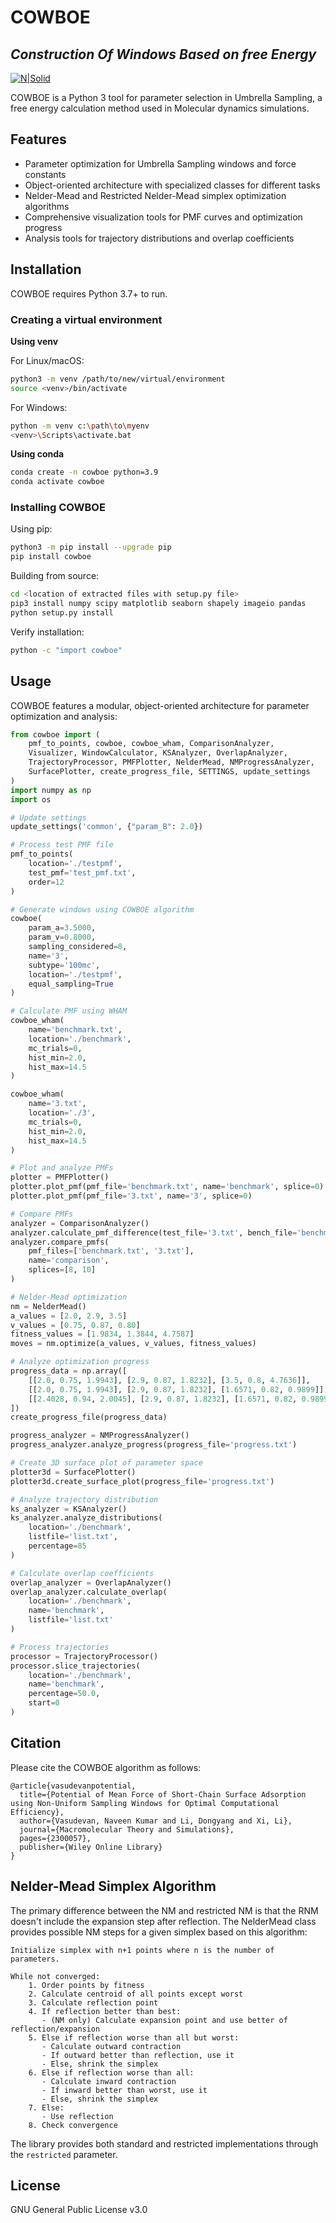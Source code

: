 # COWBOE
## _Construction Of Windows Based on free Energy_

[![N|Solid](https://xiresearch.org/wp-content/uploads/2019/11/xiresearch-withcolor5-300x96.png)](https://xiresearch.org/)

COWBOE is a Python 3 tool for parameter selection in Umbrella Sampling, a free energy calculation method used in Molecular dynamics simulations.

## Features

- Parameter optimization for Umbrella Sampling windows and force constants
- Object-oriented architecture with specialized classes for different tasks
- Nelder-Mead and Restricted Nelder-Mead simplex optimization algorithms
- Comprehensive visualization tools for PMF curves and optimization progress
- Analysis tools for trajectory distributions and overlap coefficients

## Installation

COWBOE requires Python 3.7+ to run.

### Creating a virtual environment

**Using venv**

For Linux/macOS:
```sh
python3 -m venv /path/to/new/virtual/environment
source <venv>/bin/activate
```

For Windows:
```sh
python -m venv c:\path\to\myenv
<venv>\Scripts\activate.bat
```

**Using conda**
```sh
conda create -n cowboe python=3.9
conda activate cowboe
```

### Installing COWBOE

Using pip:
```sh
python3 -m pip install --upgrade pip
pip install cowboe
```

Building from source:
```sh
cd <location of extracted files with setup.py file>
pip3 install numpy scipy matplotlib seaborn shapely imageio pandas
python setup.py install
```

Verify installation:
```sh
python -c "import cowboe"
```

## Usage

COWBOE features a modular, object-oriented architecture for parameter optimization and analysis:

```python
from cowboe import (
    pmf_to_points, cowboe, cowboe_wham, ComparisonAnalyzer,
    Visualizer, WindowCalculator, KSAnalyzer, OverlapAnalyzer,
    TrajectoryProcessor, PMFPlotter, NelderMead, NMProgressAnalyzer,
    SurfacePlotter, create_progress_file, SETTINGS, update_settings
)
import numpy as np
import os

# Update settings
update_settings('common', {"param_B": 2.0})

# Process test PMF file
pmf_to_points(
    location='./testpmf',
    test_pmf='test_pmf.txt',
    order=12
)

# Generate windows using COWBOE algorithm
cowboe(
    param_a=3.5000,
    param_v=0.8000,
    sampling_considered=8,
    name='3',
    subtype='100mc',
    location='./testpmf',
    equal_sampling=True
)

# Calculate PMF using WHAM
cowboe_wham(
    name='benchmark.txt',
    location='./benchmark',
    mc_trials=0,
    hist_min=2.0,
    hist_max=14.5
)

cowboe_wham(
    name='3.txt',
    location='./3',
    mc_trials=0,
    hist_min=2.0,
    hist_max=14.5
)

# Plot and analyze PMFs
plotter = PMFPlotter()
plotter.plot_pmf(pmf_file='benchmark.txt', name='benchmark', splice=0)
plotter.plot_pmf(pmf_file='3.txt', name='3', splice=0)

# Compare PMFs
analyzer = ComparisonAnalyzer()
analyzer.calculate_pmf_difference(test_file='3.txt', bench_file='benchmark.txt')
analyzer.compare_pmfs(
    pmf_files=['benchmark.txt', '3.txt'],
    name='comparison',
    splices=[8, 10]
)

# Nelder-Mead optimization
nm = NelderMead()
a_values = [2.0, 2.9, 3.5]
v_values = [0.75, 0.87, 0.80]
fitness_values = [1.9834, 1.3844, 4.7587]
moves = nm.optimize(a_values, v_values, fitness_values)

# Analyze optimization progress
progress_data = np.array([
    [[2.0, 0.75, 1.9943], [2.9, 0.87, 1.8232], [3.5, 0.8, 4.7636]],
    [[2.0, 0.75, 1.9943], [2.9, 0.87, 1.8232], [1.6571, 0.82, 0.9899]],
    [[2.4028, 0.94, 2.0045], [2.9, 0.87, 1.8232], [1.6571, 0.82, 0.9899]]
])
create_progress_file(progress_data)

progress_analyzer = NMProgressAnalyzer()
progress_analyzer.analyze_progress(progress_file='progress.txt')

# Create 3D surface plot of parameter space
plotter3d = SurfacePlotter()
plotter3d.create_surface_plot(progress_file='progress.txt')

# Analyze trajectory distribution
ks_analyzer = KSAnalyzer()
ks_analyzer.analyze_distributions(
    location='./benchmark',
    listfile='list.txt',
    percentage=85
)

# Calculate overlap coefficients
overlap_analyzer = OverlapAnalyzer()
overlap_analyzer.calculate_overlap(
    location='./benchmark',
    name='benchmark',
    listfile='list.txt'
)

# Process trajectories
processor = TrajectoryProcessor()
processor.slice_trajectories(
    location='./benchmark',
    name='benchmark',
    percentage=50.0,
    start=0
)
```

## Citation

Please cite the COWBOE algorithm as follows:
```
@article{vasudevanpotential,
  title={Potential of Mean Force of Short-Chain Surface Adsorption using Non-Uniform Sampling Windows for Optimal Computational Efficiency},
  author={Vasudevan, Naveen Kumar and Li, Dongyang and Xi, Li},
  journal={Macromolecular Theory and Simulations},
  pages={2300057},
  publisher={Wiley Online Library}
}
```

## Nelder-Mead Simplex Algorithm

The primary difference between the NM and restricted NM is that the RNM doesn't include the expansion step after reflection. The NelderMead class provides possible NM steps for a given simplex based on this algorithm:

```
Initialize simplex with n+1 points where n is the number of parameters.

While not converged:
    1. Order points by fitness
    2. Calculate centroid of all points except worst
    3. Calculate reflection point
    4. If reflection better than best:
       - (NM only) Calculate expansion point and use better of reflection/expansion
    5. Else if reflection worse than all but worst:
       - Calculate outward contraction
       - If outward better than reflection, use it
       - Else, shrink the simplex
    6. Else if reflection worse than all:
       - Calculate inward contraction
       - If inward better than worst, use it
       - Else, shrink the simplex
    7. Else:
       - Use reflection
    8. Check convergence
```

The library provides both standard and restricted implementations through the `restricted` parameter.

## License

GNU General Public License v3.0

